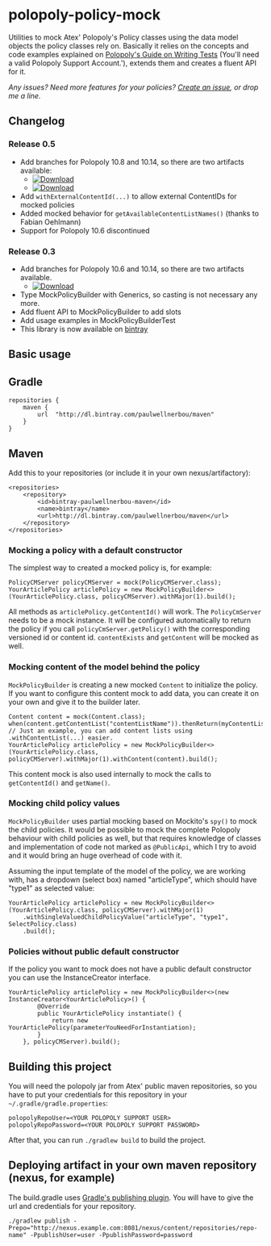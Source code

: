 polopoly-policy-mock
====================

Utilities to mock Atex' Polopoly's Policy classes using the data model objects the policy classes rely on.
Basically it relies on the concepts and code examples explained on
[Polopoly's Guide on Writing Tests](http://support.polopoly.com/doc/jar/10.6.1/dev-guide/testing.html) (You'll need
a valid Polopoly Support Account.'), extends them and creates a fluent API for it.

*Any issues? Need more features for your policies? [Create an issue](https://github.com/paulwellnerbou/polopoly-policy-mock/issues), or drop me a line.*

## Changelog

### Release 0.5

* Add branches for Polopoly 10.8 and 10.14, so there are two artifacts available:
  * [ ![Download](https://api.bintray.com/packages/paulwellnerbou/maven/polopoly-policy-mock/images/download.svg?version=polopoly10.14-0.5) ](https://bintray.com/paulwellnerbou/maven/polopoly-policy-mock/polopoly10.14-0.5)
  * [ ![Download](https://api.bintray.com/packages/paulwellnerbou/maven/polopoly-policy-mock/images/download.svg?version=polopoly10.8-0.5) ](https://bintray.com/paulwellnerbou/maven/polopoly-policy-mock/polopoly10.8-0.5)
* Add `withExternalContentId(...)` to allow external ContentIDs for mocked policies
* Added mocked behavior for `getAvailableContentListNames()` (thanks to Fabian Oehlmann)
* Support for Polopoly 10.6 discontinued

### Release 0.3

* Add branches for Polopoly 10.6 and 10.14, so there are two artifacts available.
  * [ ![Download](https://api.bintray.com/packages/paulwellnerbou/maven/polopoly-policy-mock/images/download.svg?version=polopoly10.6-0.3) ](https://bintray.com/paulwellnerbou/maven/polopoly-policy-mock/polopoly10.6-0.3)
* Type MockPolicyBuilder with Generics, so casting is not necessary any more.
* Add fluent API to MockPolicyBuilder to add slots
* Add usage examples in MockPolicyBuilderTest
* This library is now available on [bintray](https://bintray.com/paulwellnerbou/maven/polopoly-policy-mock)

## Basic usage

## Gradle

	repositories {
		maven {
			url  "http://dl.bintray.com/paulwellnerbou/maven"
		}
	}

## Maven

Add this to your repositories (or include it in your own nexus/artifactory):

	<repositories>
		<repository>
			<id>bintray-paulwellnerbou-maven</id>
			<name>bintray</name>
			<url>http://dl.bintray.com/paulwellnerbou/maven</url>
		</repository>
	</repositories>

### Mocking a policy with a default constructor

The simplest way to created a mocked policy is, for example:

    PolicyCMServer policyCMServer = mock(PolicyCMServer.class);
    YourArticlePolicy articlePolicy = new MockPolicyBuilder<>(YourArticlePolicy.class, policyCMServer).withMajor(1).build();

All methods as <code>articlePolicy.getContentId()</code> will work. The <code>PolicyCmServer</code> needs to be a mock instance. It will be configured
automatically to return the policy if you call <code>policyCmServer.getPolicy()</code> with the corresponding versioned id or content id. <code>contentExists</code>
and <code>getContent</code> will be mocked as well.

### Mocking content of the model behind the policy

<code>MockPolicyBuilder</code> is creating a new mocked <code>Content</code> to initialize the policy. If you want to configure this content mock to add data, you can create it
on your own and give it to the builder later.

    Content content = mock(Content.class);
    when(content.getContentList("contentListName")).thenReturn(myContentList); // Just an example, you can add content lists using .withContentList(...) easier.
    YourArticlePolicy articlePolicy = new MockPolicyBuilder<>(YourArticlePolicy.class, policyCMServer).withMajor(1).withContent(content).build();

This content mock is also used internally to mock the calls to <code>getContentId()</code> and <code>getName()</code>.

### Mocking child policy values

<code>MockPolicyBuilder</code> uses partial mocking based on Mockito's <code>spy()</code> to mock the child policies. It would be possible to mock the complete
Polopoly behaviour with child policies as well, but that requires knowledge of classes and implementation of code not marked as <code>@PublicApi</code>, which I try
to avoid and it would bring an huge overhead of code with it.

Assuming the input template of the model of the policy, we are working with, has a dropdown (select box) named "articleType", which should have "type1" as selected value:

    YourArticlePolicy articlePolicy = new MockPolicyBuilder<>(YourArticlePolicy.class, policyCMServer).withMajor(1)
        .withSingleValuedChildPolicyValue("articleType", "type1", SelectPolicy.class)
        .build();

### Policies without public default constructor

If the policy you want to mock does not have a public default constructor you can use the InstanceCreator interface.

    YourArticlePolicy articlePolicy = new MockPolicyBuilder<>(new InstanceCreator<YourArticlePolicy>() {
            @Override
            public YourArticlePolicy instantiate() {
                return new YourArticlePolicy(parameterYouNeedForInstantiation);
            }
        }, policyCMServer).build();

## Building this project

You will need the polopoly jar from Atex' public maven repositories, so you have to put your credentials for this repository in your <code>~/.gradle/gradle.properties</code>:

    polopolyRepoUser=<YOUR POLOPOLY SUPPORT USER>
    polopolyRepoPassword=<YOUR POLOPOLY SUPPORT PASSWORD>

After that, you can run <code>./gradlew build</code> to build the project.

## Deploying artifact in your own maven repository (nexus, for example)

The build.gradle uses [Gradle's publishing plugin](http://www.gradle.org/docs/current/userguide/publishing_maven.html). You will have to give the url
and credentials for your repository.

    ./gradlew publish -Prepo="http://nexus.example.com:8081/nexus/content/repositories/repo-name" -PpublishUser=user -PpublishPassword=password
